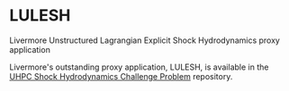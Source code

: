 LULESH
======

Livermore Unstructured Lagrangian Explicit Shock Hydrodynamics proxy application

Livermore's outstanding proxy application, LULESH, is available
in the [UHPC Shock Hydrodynamics Challenge Problem](https://computation.llnl.gov/casc/ShockHydro/)
repository.
